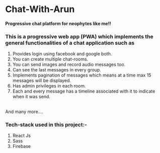 # Chat-With-Arun
#### Progressive chat platform for neophytes like me!!

### This is a progressive web app (PWA) which implements the general functionalities of a chat application such as 
 1. Provides login using facebook and google both.
 2. You can create multiple chat-rooms.
 3. You can send images and record audio messages too.
 4. Can see the last messages in every group.
 5. Implements pagination of messages which means at a time max 15 messages will be displayed.
 6. Has admin privileges in each room. 
 7. Each and every message has a timeline associated with it to indicate when it was send.
 <br>
 And many more....

### Tech-stack used in this project:-
1. React Js
2. Sass
3. Firebase

